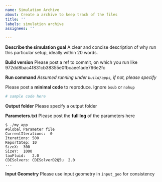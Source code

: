 ```yaml
---
name: Simulation Archive
about: Create a archive to keep track of the files
title: ''
labels: simulation archive
assignees: ''

---
```


<!-- We've collected some common issue solutions in https://taichi.readthedocs.io/en/stable/install.html#troubleshooting. Make sure you've check them out first. Hopefully they could address your problem. -->

**Describe the simulation goal**
A clear and concise description of why run this particular setup, ideally within 20 words.

**Build version**
Please post a ref to commit, on which you run like 972dd8bac4f831cb38355e0fbcaee1ade766e2fc

**Run command**
*Assumed running under `build/apps`, if not, please specify*

Please post a **minimal code** to reproduce. Ignore `bsub` or `nohup`

```bash
# sample code here
```


**Output folder**
Please specify a output folder


**Parameters.txt**
Please post the **full log** of the parameters here

```
$ ./my_app
#Global Parameter file
CurrentIterations:	0
Iterations:	500
ReportStep:	10
SizeX:	300
SizeY:	1000
tauFluid:	2.0
CDESolvers:	CDESolverD2Q5u	2.0
...
```

**Input Geometry**
Please use input geometry in `input_geo` for consistency

